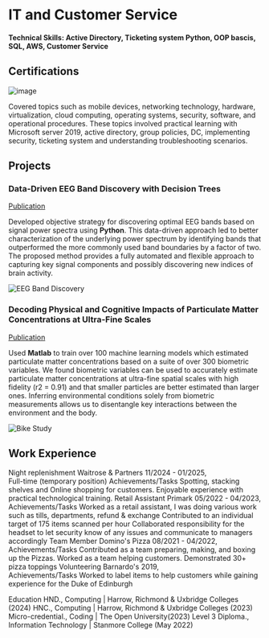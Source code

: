 # IT and Customer Service

#### Technical Skills: Active Directory, Ticketing system Python, OOP bascis, SQL, AWS, Customer Service

## Certifications
![image](https://github.com/user-attachments/assets/32eb512c-5d7e-43a2-b3ba-952db66455e9)

Covered topics such as mobile devices, networking technology, hardware, virtualization, cloud computing, operating systems, security, software, and operational procedures. These topics involved practical learning with Microsoft server 2019, active directory, group policies, DC, implementing security, ticketing system and understanding troubleshooting scenarios. 

## Projects
### Data-Driven EEG Band Discovery with Decision Trees
[Publication](https://www.mdpi.com/1424-8220/22/8/3048)

Developed objective strategy for discovering optimal EEG bands based on signal power spectra using **Python**. This data-driven approach led to better characterization of the underlying power spectrum by identifying bands that outperformed the more commonly used band boundaries by a factor of two. The proposed method provides a fully automated and flexible approach to capturing key signal components and possibly discovering new indices of brain activity.

![EEG Band Discovery](/assets/img/eeg_band_discovery.jpeg)

### Decoding Physical and Cognitive Impacts of Particulate Matter Concentrations at Ultra-Fine Scales
[Publication](https://www.mdpi.com/1424-8220/22/11/4240)

Used **Matlab** to train over 100 machine learning models which estimated particulate matter concentrations based on a suite of over 300 biometric variables. We found biometric variables can be used to accurately estimate particulate matter concentrations at ultra-fine spatial scales with high fidelity (r2 = 0.91) and that smaller particles are better estimated than larger ones. Inferring environmental conditions solely from biometric measurements allows us to disentangle key interactions between the environment and the body.

![Bike Study](/assets/img/bike_study.jpeg)

## Work Experience

Night replenishment 
Waitrose & Partners 
11/2024 - 01/2025,  
Full-time (temporary position) 
Achievements/Tasks 
Spotting, stacking shelves and Online shopping for
 customers. Enjoyable experience with practical technological
 training. 
Retail Assistant 
Primark 
05/2022 - 04/2023,  
Achievements/Tasks 
Worked as a retail assistant, I was doing various work such as
 tills, departments, refund & exchange 
Contributed to an individual target of 175 items scanned per
 hour 
Collaborated responsibility for the headset to let security
 know of any issues and communicate to managers
 accordingly 
Team Member 
Domino's Pizza 
08/2021 - 04/2022,  
Achievements/Tasks 
Contributed as a team preparing, making, and boxing up the
 Pizzas. Worked as a team helping customers. Demonstrated
 30+ pizza toppings 
Volunteering 
Barnardo's 
2019,  
Achievements/Tasks 
Worked to label items to help customers while gaining
 experience for the Duke of Edinburgh 




Education
HND., Computing | Harrow, Richmond & Uxbridge Colleges (2024)
HNC., Computing |  Harrow, Richmond & Uxbridge Colleges (2023)
Micro-credential., Coding | The Open University(2023)
Level 3 Diploma., Information Technology | Stanmore College (May 2022)
